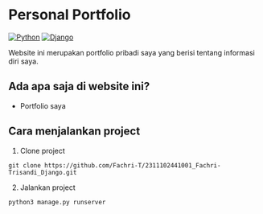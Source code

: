 # Personal Portfolio

[![Python](https://img.shields.io/badge/Python-3776AB?logo=python&logoColor=fff)](#)
[![Django](https://img.shields.io/badge/Django-%23092E20.svg?logo=django&logoColor=white)](#)

Website ini merupakan portfolio pribadi saya yang berisi tentang informasi diri saya.

## Ada apa saja di website ini?

- Portfolio saya

## Cara menjalankan project

1. Clone project

```commandline
git clone https://github.com/Fachri-T/2311102441001_Fachri-Trisandi_Django.git
```

2. Jalankan project

```commandline
python3 manage.py runserver
```
